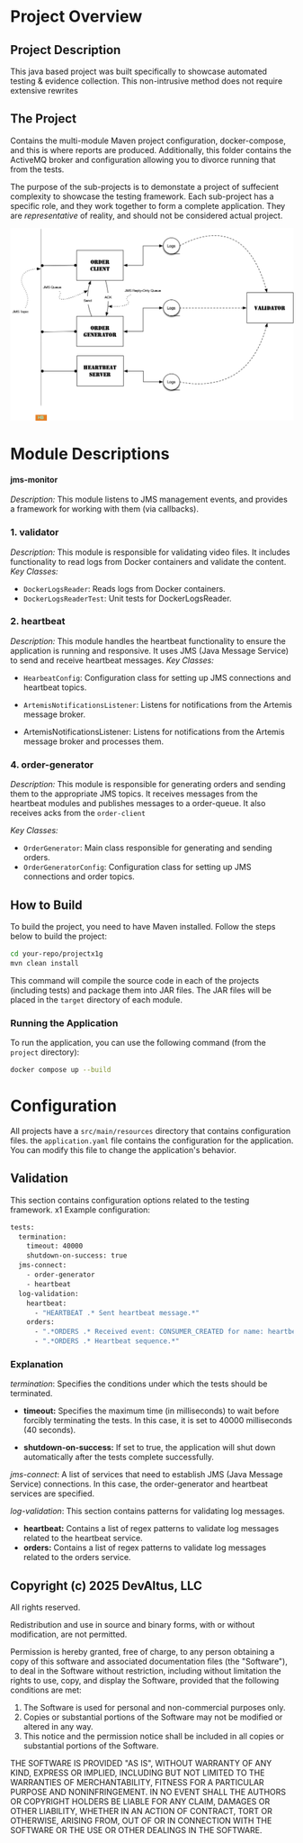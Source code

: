 # Project Overview

## Project Description

This java based project was built specifically to showcase automated testing & evidence collection. This non-intrusive method does not require extensive rewrites

## The Project
Contains the multi-module Maven project configuration, docker-compose, and this is where reports are produced. Additionally, this folder contains the ActiveMQ broker and configuration
allowing you to divorce running that from the tests.


The purpose of the sub-projects is to demonstate a project of suffecient complexity to showcase the testing framework. Each sub-project has a specific role, and they work together to form a complete application. They are *representative* of reality, and should not be considered actual project.

![Project Structure](docs/architecture.png)






# Module Descriptions

#### jms-monitor
*Description:* This module listens to JMS management events, and provides a framework for working with them (via callbacks).


### 1. validator

*Description:* This module is responsible for validating video files. It includes functionality to read logs from Docker containers and validate the content.
*Key Classes:*

- `DockerLogsReader`: Reads logs from Docker containers.
- `DockerLogsReaderTest`: Unit tests for DockerLogsReader.

### 2. heartbeat

*Description:* This module handles the heartbeat functionality to ensure the application is running and responsive. It uses JMS (Java Message Service) to send and receive heartbeat messages.
*Key Classes:*

- `HearbeatConfig`: Configuration class for setting up JMS connections and heartbeat topics.
- `ArtemisNotificationsListener`: Listens for notifications from the Artemis message broker.


- ArtemisNotificationsListener: Listens for notifications from the Artemis message broker and processes them.


### 4. order-generator
*Description:* This module is responsible for generating orders and sending them to the appropriate JMS topics. It receives messages from the heartbeat modules and publishes messages to a order-queue. It also receives acks from the `order-client`

*Key Classes:*
- `OrderGenerator`: Main class responsible for generating and sending orders.
- `OrderGeneratorConfig`: Configuration class for setting up JMS connections and order topics.




## How to Build

To build the project, you need to have Maven installed. Follow the steps below to build the project:  

```bash 
cd your-repo/projectx1g
mvn clean install
```  

This command will compile the source code in each of the projects (including tests) and package them into JAR files. The JAR files will be placed in the `target` directory of each module.


### Running the Application
To run the application, you can use the following command (from the `project` directory):  
```bash
docker compose up --build
```


# Configuration
All projects have a `src/main/resources` directory that contains configuration files.
the `application.yaml` file contains the configuration for the application. You can modify this file to change the application's behavior.

## Validation
This section contains configuration options related to the testing framework.
x1
Example configuration:
```bash
tests:
  termination:
    timeout: 40000
    shutdown-on-success: true
  jms-connect:
    - order-generator
    - heartbeat
  log-validation:
    heartbeat:
      - "HEARTBEAT .* Sent heartbeat message.*"
    orders:
      - ".*ORDERS .* Received event: CONSUMER_CREATED for name: heartbeat.*"
      - ".*ORDERS .* Heartbeat sequence.*"

```
### Explanation

*termination*: Specifies the conditions under which the tests should be terminated.

- **timeout:** Specifies the maximum time (in milliseconds) to wait before forcibly terminating the tests. In this case, it is set to 40000 milliseconds (40 seconds).

- **shutdown-on-success:** If set to true, the application will shut down automatically after the tests complete successfully.


*jms-connect*: A list of services that need to establish JMS (Java Message Service) connections. In this case, the order-generator and heartbeat services are specified.

*log-validation*: This section contains patterns for validating log messages.  

- **heartbeat:** Contains a list of regex patterns to validate log messages related to the heartbeat service.  
- **orders:** Contains a list of regex patterns to validate log messages related to the orders service.


## Copyright (c) 2025 DevAltus, LLC

All rights reserved.

Redistribution and use in source and binary forms, with or without modification, are not permitted.

Permission is hereby granted, free of charge, to any person obtaining a copy of this software and associated documentation files (the "Software"), to deal in the Software without restriction,
including without limitation the rights to use, copy, and display the Software, provided that the following conditions are met:

1. The Software is used for personal and non-commercial purposes only.
2. Copies or substantial portions of the Software may not be modified or altered in any way.
3. This notice and the permission notice shall be included in all copies or substantial portions of the Software.

THE SOFTWARE IS PROVIDED "AS IS", WITHOUT WARRANTY OF ANY KIND, EXPRESS OR IMPLIED, INCLUDING BUT NOT LIMITED TO THE WARRANTIES OF MERCHANTABILITY, FITNESS FOR A PARTICULAR PURPOSE AND
NONINFRINGEMENT. IN NO EVENT SHALL THE AUTHORS OR COPYRIGHT HOLDERS BE LIABLE FOR ANY CLAIM, DAMAGES OR OTHER LIABILITY, WHETHER IN AN ACTION OF CONTRACT, TORT OR OTHERWISE, ARISING FROM, OUT OF OR IN
CONNECTION WITH THE SOFTWARE OR THE USE OR OTHER DEALINGS IN THE SOFTWARE.
